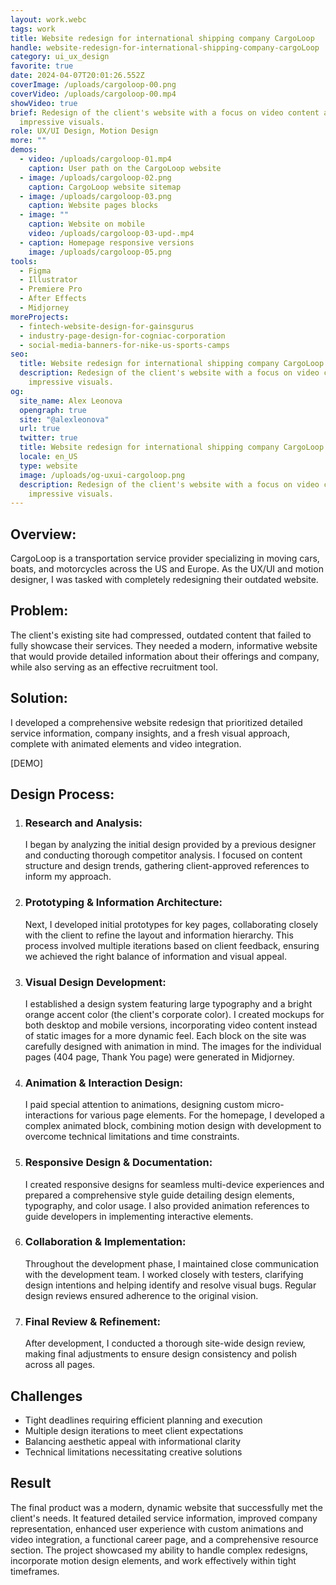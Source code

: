 ```yaml
---
layout: work.webc
tags: work
title: Website redesign for international shipping company CargoLoop
handle: website-redesign-for-international-shipping-company-cargoLoop
category: ui_ux_design
favorite: true
date: 2024-04-07T20:01:26.552Z
coverImage: /uploads/cargoloop-00.png
coverVideo: /uploads/cargoloop-00.mp4
showVideo: true
brief: Redesign of the client's website with a focus on video content and
  impressive visuals.
role: UX/UI Design, Motion Design
more: ""
demos:
  - video: /uploads/cargoloop-01.mp4
    caption: User path on the CargoLoop website
  - image: /uploads/cargoloop-02.png
    caption: CargoLoop website sitemap
  - image: /uploads/cargoloop-03.png
    caption: Website pages blocks
  - image: ""
    caption: Website on mobile
    video: /uploads/cargoloop-03-upd-.mp4
  - caption: Homepage responsive versions
    image: /uploads/cargoloop-05.png
tools:
  - Figma
  - Illustrator
  - Premiere Pro
  - After Effects
  - Midjorney
moreProjects:
  - fintech-website-design-for-gainsgurus
  - industry-page-design-for-cogniac-corporation
  - social-media-banners-for-nike-us-sports-camps
seo:
  title: Website redesign for international shipping company CargoLoop
  description: Redesign of the client's website with a focus on video content and
    impressive visuals.
og:
  site_name: Alex Leonova
  opengraph: true
  site: "@alexleonova"
  url: true
  twitter: true
  title: Website redesign for international shipping company CargoLoop
  locale: en_US
  type: website
  image: /uploads/og-uxui-cargoloop.png
  description: Redesign of the client's website with a focus on video content and
    impressive visuals.
---
```

## Overview:

CargoLoop is a transportation service provider specializing in moving cars, boats, and motorcycles across the US and Europe. As the UX/UI and motion designer, I was tasked with completely redesigning their outdated website.

## Problem:

The client's existing site had compressed, outdated content that failed to fully showcase their services. They needed a modern, informative website that would provide detailed information about their offerings and company, while also serving as an effective recruitment tool.

## Solution:

I developed a comprehensive website redesign that prioritized detailed service information, company insights, and a fresh visual approach, complete with animated elements and video integration.

\[DEMO]

## Design Process:

1. ### Research and Analysis:

   I began by analyzing the initial design provided by a previous designer and conducting thorough competitor analysis. I focused on content structure and design trends, gathering client-approved references to inform my approach.
2. ### Prototyping & Information Architecture:

   Next, I developed initial prototypes for key pages, collaborating closely with the client to refine the layout and information hierarchy. This process involved multiple iterations based on client feedback, ensuring we achieved the right balance of information and visual appeal.
3. ### Visual Design Development:

   I established a design system featuring large typography and a bright orange accent color (the client's corporate color). I created mockups for both desktop and mobile versions, incorporating video content instead of static images for a more dynamic feel. Each block on the site was carefully designed with animation in mind. The images for the individual pages (404 page, Thank You page) were generated in Midjorney.
4. ### Animation & Interaction Design:

   I paid special attention to animations, designing custom micro-interactions for various page elements. For the homepage, I developed a complex animated block, combining motion design with development to overcome technical limitations and time constraints.
5. ### Responsive Design & Documentation:

   I created responsive designs for seamless multi-device experiences and prepared a comprehensive style guide detailing design elements, typography, and color usage. I also provided animation references to guide developers in implementing interactive elements.
6. ### Collaboration & Implementation:

   Throughout the development phase, I maintained close communication with the development team. I worked closely with testers, clarifying design intentions and helping identify and resolve visual bugs. Regular design reviews ensured adherence to the original vision.
7. ### Final Review & Refinement:

   After development, I conducted a thorough site-wide design review, making final adjustments to ensure design consistency and polish across all pages.

## Challenges

* Tight deadlines requiring efficient planning and execution
* Multiple design iterations to meet client expectations
* Balancing aesthetic appeal with informational clarity
* Technical limitations necessitating creative solutions

## Result

The final product was a modern, dynamic website that successfully met the client's needs. It featured detailed service information, improved company representation, enhanced user experience with custom animations and video integration, a functional career page, and a comprehensive resource section. The project showcased my ability to handle complex redesigns, incorporate motion design elements, and work effectively within tight timeframes.